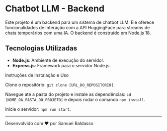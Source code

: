# Chatbot LLM - Backend

Este projeto é um backend para um sistema de chatbot LLM. Ele oferece funcionalidades de interação com a API HuggingFace para streams de chats temporários com uma IA. O backend é construído em Node.js 18.

## Tecnologias Utilizadas

- **Node.js**: Ambiente de execução do servidor.
- **Express.js**: Framework para o servidor Node.js.

Instruções de Instalação e Uso

Clone o repositório: `git clone [URL_DO_REPOSITORIO]`.

Navegue até a pasta do projeto e instale as dependências: `cd [NOME_DA_PASTA_DO_PROJETO]` e depois rodar o comando `npm install`.

Inicie o servidor: `npm run start`.

---

Desenvolvido com ❤️ por Samuel Baldasso
